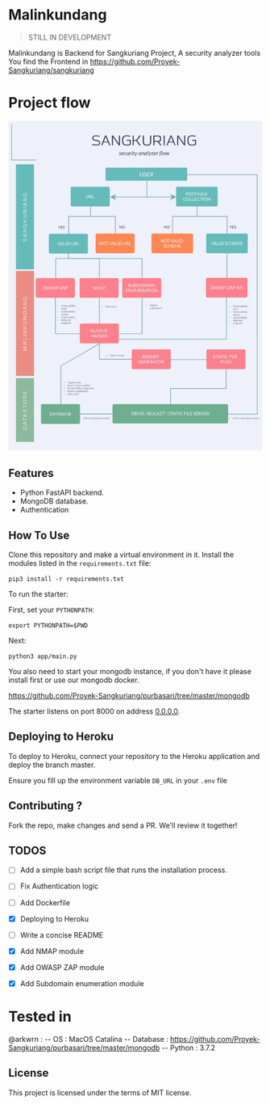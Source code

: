 # Malinkundang

> STILL IN DEVELOPMENT

Malinkundang is Backend for Sangkuriang Project, A security analyzer tools
You find the Frontend in https://github.com/Proyek-Sangkuriang/sangkuriang

# Project flow
![Login](flow/Tech-Flowchart.jpg)
## Features

+ Python FastAPI backend.
+ MongoDB database.
+ Authentication

## How To Use

Clone this repository and make a virtual environment in it. Install the modules listed in the `requirements.txt` file:

```console
pip3 install -r requirements.txt
```

To run the starter:

First, set your `PYTHONPATH`:

```console
export PYTHONPATH=$PWD
```

Next:

```console
python3 app/main.py
```

You also need to start your mongodb instance, if you don't have it please install first or use our mongodb docker.

https://github.com/Proyek-Sangkuriang/purbasari/tree/master/mongodb

The starter listens on port 8000 on address [0.0.0.0](0.0.0.0). 


## Deploying to Heroku

To deploy to Heroku, connect your repository to the Heroku application and deploy the branch master.

Ensure you fill up the environment variable `DB_URL` in your `.env` file

## Contributing ?

Fork the repo, make changes and send a PR. We'll review it together!

## TODOS

- [ ] Add a simple bash script file that runs the installation process.

- [ ] Fix Authentication logic

- [ ] Add Dockerfile

- [x] Deploying to Heroku

- [ ] Write a concise README

- [x] Add NMAP module

- [x] Add OWASP ZAP module

- [x] Add Subdomain enumeration module

# Tested in

@arkwrn :
-- OS       : MacOS Catalina
-- Database : https://github.com/Proyek-Sangkuriang/purbasari/tree/master/mongodb
-- Python   : 3.7.2
## License

This project is licensed under the terms of MIT license.
